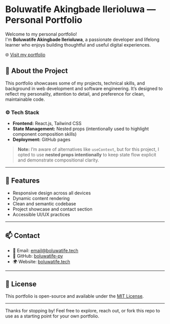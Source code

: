 # Boluwatife Akingbade Ilerioluwa — Personal Portfolio

Welcome to my personal portfolio!  
I'm **Boluwatife Akingbade Ilerioluwa**, a passionate developer and lifelong learner who enjoys building thoughtful and useful digital experiences.

🌐 [Visit my portfolio](https://boluwatife.tech)

## 🚀 About the Project

This portfolio showcases some of my projects, technical skills, and background in web development and software engineering. It’s designed to reflect my personality, attention to detail, and preference for clean, maintainable code.

### ⚙️ Tech Stack

- **Frontend:** React.js, Tailwind CSS  
- **State Management:** Nested props (intentionally used to highlight component composition skills)
- **Deployment:** GitHub pages

> **Note:** I’m aware of alternatives like `useContext`, but for this project, I opted to use **nested props intentionally** to keep state flow explicit and demonstrate compositional clarity.

---

## 🧠 Features

- Responsive design across all devices  
- Dynamic content rendering  
- Clean and semantic codebase  
- Project showcase and contact section  
- Accessible UI/UX practices

---

## 📫 Contact

- 📧 Email: [email@boluwatife.tech](mailto:email@boluwatife.tech)  
- 🐙 GitHub: [boluwatife-py](https://github.com/boluwatife-py)  
- 🌍 Website: [boluwatife.tech](https://boluwatife.tech)

---

## 📝 License

This portfolio is open-source and available under the [MIT License](LICENSE).

---

Thanks for stopping by! Feel free to explore, reach out, or fork this repo to use as a starting point for your own portfolio.
